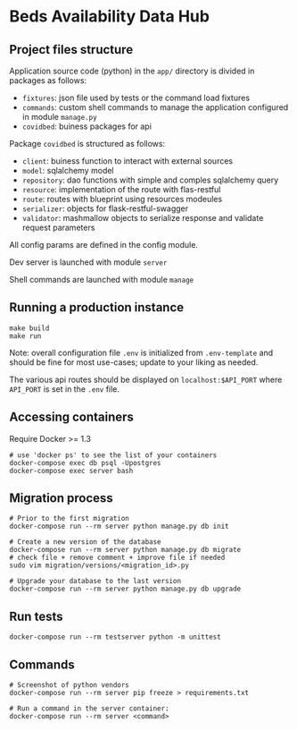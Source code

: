 # Beds Availability Data Hub


## Project files structure

Application source code (python) in the `app/` directory is divided
in packages as follows:

   - `fixtures`:   json file used by tests or the command load fixtures
   - `commands`:   custom shell commands to manage the application
                   configured in module `manage.py`
   - `covidbed`:   buiness packages for api


Package `covidbed` is structured as follows:

   - `client`:     buiness function to interact with external sources
   - `model`:      sqlalchemy model
   - `repository`: dao functions with simple and comples sqlalchemy query
   - `resource`:   implementation of the route with flas-restful
   - `route`:      routes with blueprint using resources modeules
   - `serializer`: objects for flask-restful-swagger
   - `validator`:  mashmallow objects to serialize response
                   and validate request parameters


All config params are defined in the config module.

Dev server is launched with module `server`

Shell commands are launched with module `manage`


## Running a production instance

```
make build
make run
```

Note: overall configuration file `.env` is initialized from `.env-template`
      and should be fine for most use-cases; update to your liking as needed.

The various api routes should be displayed on `localhost:$API_PORT` where `API_PORT` is set in the `.env` file.

## Accessing containers

Require Docker >= 1.3

```shell
# use 'docker ps' to see the list of your containers
docker-compose exec db psql -Upostgres
docker-compose exec server bash
```

## Migration process

```shell
# Prior to the first migration
docker-compose run --rm server python manage.py db init

# Create a new version of the database
docker-compose run --rm server python manage.py db migrate
# check file + remove comment + improve file if needed
sudo vim migration/versions/<migration_id>.py

# Upgrade your database to the last version
docker-compose run --rm server python manage.py db upgrade
```

## Run tests

```shell
docker-compose run --rm testserver python -m unittest
```

## Commands

```shell
# Screenshot of python vendors
docker-compose run --rm server pip freeze > requirements.txt

# Run a command in the server container:
docker-compose run --rm server <command>
```

